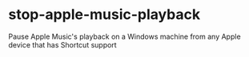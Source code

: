 # stop-apple-music-playback
Pause Apple Music's playback on a Windows machine from any Apple device that has Shortcut support
